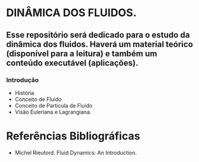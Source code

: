 # DINÂMICA DOS FLUIDOS.
## Esse repositório será dedicado para o estudo da dinâmica dos fluidos. Haverá um material teórico (disponível para a leitura) e também um conteúdo executável (aplicações).

### Introdução
* História
* Conceito de Fluido
* Conceito de Particula de Fluido
* Visão Euleriana e Lagrangiana.


# Referências Bibliográficas
- Michel Rieutord. Fluid Dynamics: An Introduction.

